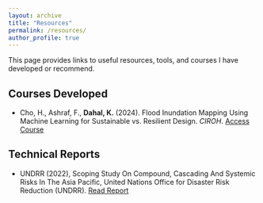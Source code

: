 ```yaml
---
layout: archive
title: "Resources"
permalink: /resources/
author_profile: true
---
```


This page provides links to useful resources, tools, and courses I have developed or recommend.

## Courses Developed

*   Cho, H., Ashraf, F., **Dahal, K.** (2024). Flood Inundation Mapping Using Machine Learning for Sustainable vs. Resilient Design. *CIROH*. [Access Course](https://edx.hydrolearn.org/courses/course-v1:NMSU+CE483+Fall2024/about)

## Technical Reports

*   UNDRR (2022), Scoping Study On Compound, Cascading And Systemic Risks In The Asia Pacific, United Nations Office for Disaster Risk Reduction (UNDRR). [Read Report](https://www.undrr.org/quick/71248)